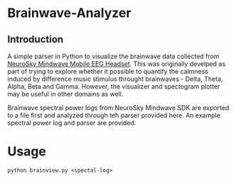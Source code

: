 # Brainwave-Analyzer
## Introduction
A simple parser in Python to visualize the brainwave data collected from [NeuroSky Mindwave Mobile EEG Headset](http://neurosky.com/biosensors/eeg-sensor/biosensors/). This was originally develped as part of trying to explore whether it possible to  quantify the calmness induced by difference music stimulus throught brainwaves - Delta, Theta, Alpha, Beta and Gamma. However, the visualizer and spectogram plotter may be useful in other domains as well.

Brainwave spectral power logs from NeuroSky Mindwave SDK are exported to a file first and analyzed through teh parser provided here. An example spectral power log and parser are provided.

# Usage
```
python brainview.py <spectal-log>
```
